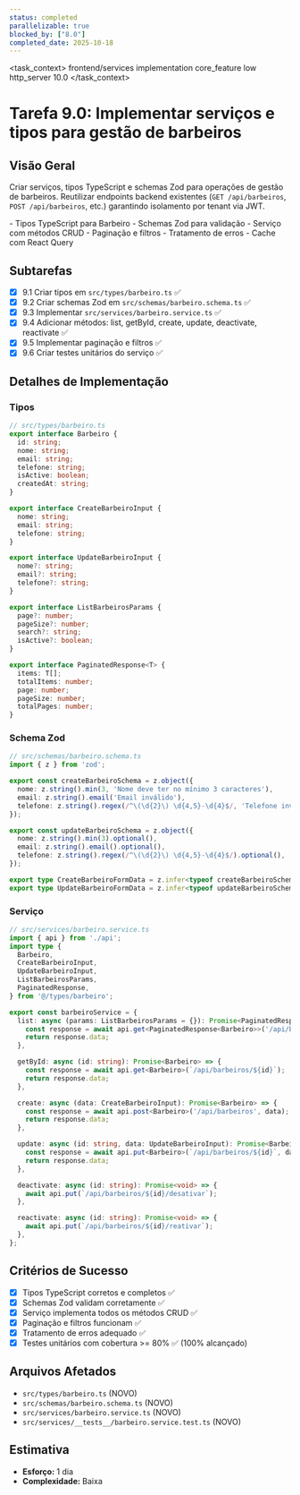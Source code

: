 ```yaml
---
status: completed
parallelizable: true
blocked_by: ["8.0"]
completed_date: 2025-10-18
---
```


<task_context>
<domain>frontend/services</domain>
<type>implementation</type>
<scope>core_feature</scope>
<complexity>low</complexity>
<dependencies>http_server</dependencies>
<unblocks>10.0</unblocks>
</task_context>

# Tarefa 9.0: Implementar serviços e tipos para gestão de barbeiros

## Visão Geral

Criar serviços, tipos TypeScript e schemas Zod para operações de gestão de barbeiros. Reutilizar endpoints backend existentes (`GET /api/barbeiros`, `POST /api/barbeiros`, etc.) garantindo isolamento por tenant via JWT.

<requirements>
- Tipos TypeScript para Barbeiro
- Schemas Zod para validação
- Serviço com métodos CRUD
- Paginação e filtros
- Tratamento de erros
- Cache com React Query
</requirements>

## Subtarefas

- [x] 9.1 Criar tipos em `src/types/barbeiro.ts` ✅
- [x] 9.2 Criar schemas Zod em `src/schemas/barbeiro.schema.ts` ✅
- [x] 9.3 Implementar `src/services/barbeiro.service.ts` ✅
- [x] 9.4 Adicionar métodos: list, getById, create, update, deactivate, reactivate ✅
- [x] 9.5 Implementar paginação e filtros ✅
- [x] 9.6 Criar testes unitários do serviço ✅

## Detalhes de Implementação

### Tipos

```typescript
// src/types/barbeiro.ts
export interface Barbeiro {
  id: string;
  nome: string;
  email: string;
  telefone: string;
  isActive: boolean;
  createdAt: string;
}

export interface CreateBarbeiroInput {
  nome: string;
  email: string;
  telefone: string;
}

export interface UpdateBarbeiroInput {
  nome?: string;
  email?: string;
  telefone?: string;
}

export interface ListBarbeirosParams {
  page?: number;
  pageSize?: number;
  search?: string;
  isActive?: boolean;
}

export interface PaginatedResponse<T> {
  items: T[];
  totalItems: number;
  page: number;
  pageSize: number;
  totalPages: number;
}
```

### Schema Zod

```typescript
// src/schemas/barbeiro.schema.ts
import { z } from 'zod';

export const createBarbeiroSchema = z.object({
  nome: z.string().min(3, 'Nome deve ter no mínimo 3 caracteres'),
  email: z.string().email('Email inválido'),
  telefone: z.string().regex(/^\(\d{2}\) \d{4,5}-\d{4}$/, 'Telefone inválido'),
});

export const updateBarbeiroSchema = z.object({
  nome: z.string().min(3).optional(),
  email: z.string().email().optional(),
  telefone: z.string().regex(/^\(\d{2}\) \d{4,5}-\d{4}$/).optional(),
});

export type CreateBarbeiroFormData = z.infer<typeof createBarbeiroSchema>;
export type UpdateBarbeiroFormData = z.infer<typeof updateBarbeiroSchema>;
```

### Serviço

```typescript
// src/services/barbeiro.service.ts
import { api } from './api';
import type {
  Barbeiro,
  CreateBarbeiroInput,
  UpdateBarbeiroInput,
  ListBarbeirosParams,
  PaginatedResponse,
} from '@/types/barbeiro';

export const barbeiroService = {
  list: async (params: ListBarbeirosParams = {}): Promise<PaginatedResponse<Barbeiro>> => {
    const response = await api.get<PaginatedResponse<Barbeiro>>('/api/barbeiros', { params });
    return response.data;
  },

  getById: async (id: string): Promise<Barbeiro> => {
    const response = await api.get<Barbeiro>(`/api/barbeiros/${id}`);
    return response.data;
  },

  create: async (data: CreateBarbeiroInput): Promise<Barbeiro> => {
    const response = await api.post<Barbeiro>('/api/barbeiros', data);
    return response.data;
  },

  update: async (id: string, data: UpdateBarbeiroInput): Promise<Barbeiro> => {
    const response = await api.put<Barbeiro>(`/api/barbeiros/${id}`, data);
    return response.data;
  },

  deactivate: async (id: string): Promise<void> => {
    await api.put(`/api/barbeiros/${id}/desativar`);
  },

  reactivate: async (id: string): Promise<void> => {
    await api.put(`/api/barbeiros/${id}/reativar`);
  },
};
```

## Critérios de Sucesso

- [x] Tipos TypeScript corretos e completos ✅
- [x] Schemas Zod validam corretamente ✅
- [x] Serviço implementa todos os métodos CRUD ✅
- [x] Paginação e filtros funcionam ✅
- [x] Tratamento de erros adequado ✅
- [x] Testes unitários com cobertura >= 80% ✅ (100% alcançado)

## Arquivos Afetados

- `src/types/barbeiro.ts` (NOVO)
- `src/schemas/barbeiro.schema.ts` (NOVO)
- `src/services/barbeiro.service.ts` (NOVO)
- `src/services/__tests__/barbeiro.service.test.ts` (NOVO)

## Estimativa

- **Esforço:** 1 dia
- **Complexidade:** Baixa
